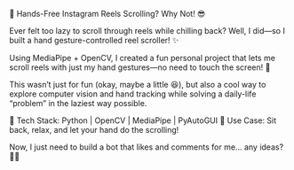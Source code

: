 🚀 Hands-Free Instagram Reels Scrolling? Why Not! 😎

Ever felt too lazy to scroll through reels while chilling back? Well, I did—so I built a hand gesture-controlled reel scroller! ✨

Using MediaPipe + OpenCV, I created a fun personal project that lets me scroll reels with just my hand gestures—no need to touch the screen! 🤯

This wasn’t just for fun (okay, maybe a little 😆), but also a cool way to explore computer vision and hand tracking while solving a daily-life “problem” in the laziest way possible.

🔧 Tech Stack: Python | OpenCV | MediaPipe | PyAutoGUI
🎯 Use Case: Sit back, relax, and let your hand do the scrolling!

Now, I just need to build a bot that likes and comments for me... any ideas? 🤔😆
